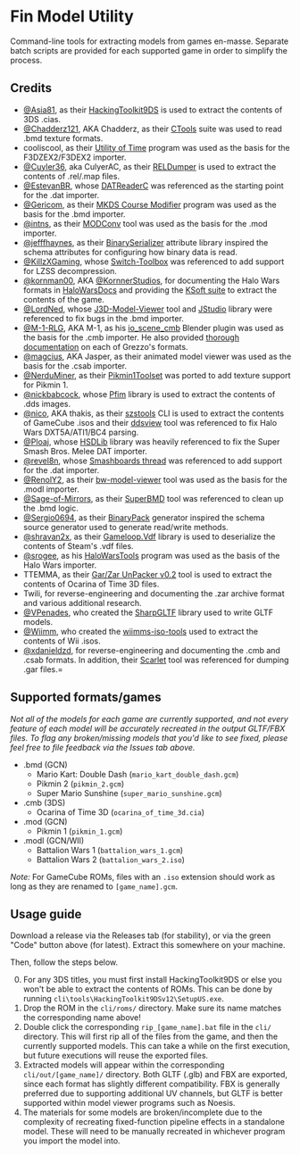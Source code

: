 # Fin Model Utility

Command-line tools for extracting models from games en-masse. Separate batch scripts are provided for each supported game in order to simplify the process.

## Credits

- [@Asia81](https://github.com/Asia81), as their [HackingToolkit9DS](https://github.com/Asia81/HackingToolkit9DS-Deprecated-) is used to extract the contents of 3DS .cias.
- [@Chadderz121](https://github.com/Chadderz121), AKA Chadderz, as their [CTools](https://www.chadsoft.co.uk/wiicoder/) suite was used to read .bmd texture formats.
- cooliscool, as their [Utility of Time](http://wiki.maco64.com/Tools/Utility_of_Time) program was used as the basis for the F3DZEX2/F3DEX2 importer.
- [@Cuyler36](https://github.com/Cuyler36), aka CulyerAC, as their [RELDumper](https://github.com/Cuyler36/RELDumper) is used to extract the contents of .rel/.map files.
- [@EstevanBR](https://github.com/EstevanBR), whose [DATReaderC](https://github.com/EstevanBR/DATReaderC) was referenced as the starting point for the .dat importer.
- [@Gericom](https://github.com/Gericom), as their [MKDS Course Modifier](https://www.romhacking.net/utilities/1285/) program was used as the basis for the .bmd importer.
- [@intns](https://github.com/intns), as their [MODConv](https://github.com/intns/MODConv) tool was used as the basis for the .mod importer.
- [@jefffhaynes](https://github.com/jefffhaynes), as their [BinarySerializer](https://github.com/jefffhaynes/BinarySerializer) attribute library inspired the schema attributes for configuring how binary data is read.
- [@KillzXGaming](https://github.com/KillzXGaming), whose [Switch-Toolbox](https://github.com/KillzXGaming/Switch-Toolbox) was referenced to add support for LZSS decompression.
- [@kornman00](https://github.com/kornman00), AKA [@KornnerStudios](https://github.com/KornnerStudios), for documenting the Halo Wars formats in [HaloWarsDocs](https://github.com/HaloMods/HaloWarsDocs) and providing the [KSoft suite](https://github.com/KornnerStudios/KSoft) to extract the contents of the game.
- [@LordNed](https://github.com/LordNed), whose [J3D-Model-Viewer](https://github.com/LordNed/J3D-Model-Viewer) tool and [JStudio](https://github.com/LordNed/JStudio) library were referenced to fix bugs in the .bmd importer.
- [@M-1-RLG](https://github.com/M-1-RLG), AKA M-1, as his [io_scene_cmb](https://github.com/M-1-RLG/io_scene_cmb) Blender plugin was used as the basis for the .cmb importer. He also provided [thorough documentation](https://github.com/M-1-RLG/010-Editor-Templates/tree/master/Grezzo) on each of Grezzo's formats.
- [@magcius](https://github.com/magcius), AKA Jasper, as their animated model viewer was used as the basis for the .csab importer.
- [@NerduMiner](https://github.com/NerduMiner), as their [Pikmin1Toolset](https://github.com/NerduMiner/Pikmin1Toolset) was ported to add texture support for Pikmin 1.
- [@nickbabcock](https://github.com/nickbabcock), whose [Pfim](https://github.com/nickbabcock/Pfim) library is used to extract the contents of .dds images.
- [@nico](https://github.com/nico), AKA thakis, as their [szstools](http://amnoid.de/gc/) CLI is used to extract the contents of GameCube .isos and their [ddsview](http://www.amnoid.de/ddsview/index.html) tool was referenced to fix Halo Wars DXT5A/ATI1/BC4 parsing.
- [@Ploaj](https://github.com/Ploaj), whose [HSDLib](https://github.com/Ploaj/HSDLib) library was heavily referenced to fix the Super Smash Bros. Melee DAT importer. 
- [@revel8n](https://github.com/revel8n), whose [Smashboards thread](https://smashboards.com/threads/melee-dat-format.292603/) was referenced to add support for the .dat importer.
- [@RenolY2](https://github.com/RenolY2), as their [bw-model-viewer](https://github.com/RenolY2/bw-model-viewer) tool was used as the basis for the .modl importer.
- [@Sage-of-Mirrors](https://github.com/Sage-of-Mirrors), as their [SuperBMD](https://github.com/Sage-of-Mirrors/SuperBMD) tool was referenced to clean up the .bmd logic.
- [@Sergio0694](https://github.com/Sergio0694), as their [BinaryPack](https://github.com/Sergio0694/BinaryPack) generator inspired the schema source generator used to generate read/write methods.
- [@shravan2x](https://github.com/shravan2x), as their [Gameloop.Vdf](https://github.com/shravan2x/Gameloop.Vdf) library is used to deserialize the contents of Steam's .vdf files.
- [@srogee](https://github.com/srogee), as his [HaloWarsTools](https://github.com/srogee/HaloWarsTools) program was used as the basis of the Halo Wars importer.
- TTEMMA, as their [Gar/Zar UnPacker v0.2](https://gbatemp.net/threads/release-gar-zar-unpacker-v0-1.385264/) tool is used to extract the contents of Ocarina of Time 3D files.
- Twili, for reverse-engineering and documenting the .zar archive format and various additional research.
- [@VPenades](https://github.com/vpenades), who created the [SharpGLTF](https://github.com/vpenades/SharpGLTF) library used to write GLTF models.
- [@Wiimm](https://github.com/Wiimm), who created the [wiimms-iso-tools](https://github.com/Wiimm/wiimms-iso-tools) used to extract the contents of Wii .isos.
- [@xdanieldzd](https://github.com/xdanieldzd), for reverse-engineering and documenting the .cmb and .csab formats. In addition, their [Scarlet](https://github.com/xdanieldzd/Scarlet) tool was referenced for dumping .gar files.=

## Supported formats/games

*Not all of the models for each game are currently supported, and not every feature of each model will be accurately recreated in the output GLTF/FBX files. To flag any broken/missing models that you'd like to see fixed, please feel free to file feedback via the Issues tab above.*

- .bmd (GCN)
  - Mario Kart: Double Dash (`mario_kart_double_dash.gcm`)
  - Pikmin 2 (`pikmin_2.gcm`)
  - Super Mario Sunshine (`super_mario_sunshine.gcm`)
- .cmb (3DS)
  - Ocarina of Time 3D (`ocarina_of_time_3d.cia`)
- .mod (GCN)
  - Pikmin 1 (`pikmin_1.gcm`)
- .modl (GCN/WII)
  - Battalion Wars 1 (`battalion_wars_1.gcm`)
  - Battalion Wars 2 (`battalion_wars_2.iso`)

*Note:* For GameCube ROMs, files with an `.iso` extension should work as long as they are renamed to `[game_name].gcm`.

## Usage guide

Download a release via the Releases tab (for stability), or via the green "Code" button above (for latest). Extract this somewhere on your machine.

Then, follow the steps below.

0) For any 3DS titles, you must first install HackingToolkit9DS or else you won't be able to extract the contents of ROMs. This can be done by running `cli\tools\HackingToolkit9DSv12\SetupUS.exe`.
1) Drop the ROM in the `cli/roms/` directory. Make sure its name matches the corresponding name above!
2) Double click the corresponding `rip_[game_name].bat` file in the `cli/` directory. This will first rip all of the files from the game, and then the currently supported models. This can take a while on the first execution, but future executions will reuse the exported files.
3) Extracted models will appear within the corresponding `cli/out/[game_name]/` directory. Both GLTF (.glb) and FBX are exported, since each format has slightly different compatibility. FBX is generally preferred due to supporting additional UV channels, but GLTF is better supported within model viewer programs such as Noesis.
4) The materials for some models are broken/incomplete due to the complexity of recreating fixed-function pipeline effects in a standalone model. These will need to be manually recreated in whichever program you import the model into.
